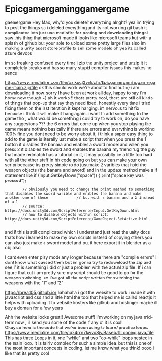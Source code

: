 # Epicgamergaminggamergame
gaemergame
Hey Max, why'd you delete? everything alright?
yea im trying to post the things so i deleted everything and its not working git bash is complicated lets just use mediafire for posting and downloading things i saw this thing that microsoft made it looks like microsoft teams but with a splash of github but your able to upload some pretty large files also im making a unity asset store profile to sell some models 
oh yea its called azure devops

im so freaking confused every time i zip the unity project and unzip it it completely breaks and has so many stupid compiler issues this makes no sence

https://www.mediafire.com/file/bstkscj3veldzfn/Epicgamergaminggamergame-main.zip/file
ok this should work
we're about to find out =} i am downloading it now. sorry I have been at work all day, happy to say i'm home now though  =]
ah it works !! thats pretty cool, there are still all kinds of things that pop-up that say they need fixed. honestly every time i tried fixing them on the last 
iteration it kept hanging. im nervous to hit fix because i think it will make it hang again. i want to add something to the game tho , what would be something i could 
try to work on, do you have any suggestions ???
the 6 errors that come up when you stop playing the game means nothing basically if there are errors and everything is working 100% fine you dont need to be worry about it, i think a super easy thing to add to the game is literally just make a script that when you press the 1 button it disables the banana and enables a sword model and when you press 2 it disables the sword and enables the banana my friend rug the guy that made redmatch has a tutorial on it, it may possiblly be a little too hard with all the other stuff in his code going on but you can make your own script because its pretty simple to do just make 2 varibles that hold the weapon objects (the banana and sword) and in the update method make a if statement like 
if (Input.GetKeyDown("space"))
        {
            print("space key was pressed");
            
            // obviously you need to change the print method to something that disables the sword varible and enables the banana and make another one of these             // but with a banana and a 2 instead of a 1 
            // source: https://docs.unity3d.com/ScriptReference/Input.GetKeyDown.html
            // how to disable objects within script: https://docs.unity3d.com/ScriptReference/GameObject.SetActive.html
        }
        
and if this is still complicated which i understand just read the unity docs thats how i learned to make my own scripts instead of copying others
you can also just make a sword model and put it here export it in blender as a obj also 
                                                     
                                                     
I cant even enter play mode any longer because there are "compile errors" i dont know what caused them but im gonna try to redownload the zip and see if 
it is something i did or just a problem with the actual zip file. If i can figure that out i am pretty sure my script should be good to go for the 
weapon switching.
so i've got all the script written for switching the weapons with the "1" and "2"

https://bread05.github.io/ hahahaha i got the website to work i made it with javascript and css and a little html the tool that helped me is called reactjs it helps with uploading it to website hosters like github and hostinger maybe ill buy a domain for a few years

Ahh the website looks great!! Awesome stuff! I'm working on my java mid-term now , ill send you some of the code if any of it is cool!  
Okay so here is the code that we've been using to learn/ practice loops. https://www.mediafire.com/file/iq34rrn7kwvo8jv/BaseballLooping.java/file 
This has three Loops in it,  one "while" and two "do-while" loops nested in the main loop. It is fairly complex for such a simple idea, but this is one of the most
important concepts in coding. let me know what you think!
oooo i like that its pretty cool 
